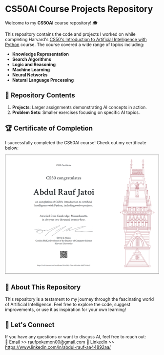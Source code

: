# CS50AI Course Projects Repository  

Welcome to my **CS50AI** course repository! 🎓  

This repository contains the code and projects I worked on while completing Harvard's [CS50's Introduction to Artificial Intelligence with Python](https://cs50.harvard.edu/ai/) course. The course covered a wide range of topics including:  
- **Knowledge Representation**
- **Search Algorithms**
- **Logic and Reasoning**
- **Machine Learning**
- **Neural Networks**
- **Natural Language Processing**

## 📂 Repository Contents  
 1. **Projects**: Larger assignments demonstrating AI concepts in action.  
2. **Problem Sets**: Smaller exercises focusing on specific AI topics.  

## 🏆 Certificate of Completion  
I successfully completed the CS50AI course! Check out my certificate below:  

![CS50AI Certificate](https://github.com/Raufjatoi/AI/blob/main/CERTIFICATE/CS50AI.png)  

## 🌟 About This Repository  
This repository is a testament to my journey through the fascinating world of Artificial Intelligence. Feel free to explore the code, suggest improvements, or use it as inspiration for your own learning!  

## 🚀 Let's Connect  
If you have any questions or want to discuss AI, feel free to reach out:  
📧 Email >> raufpokemon00@gmail.com
💼 LinkedIn >>  https://www.linkedin.com/in/abdul-rauf-aa44892aa/  
